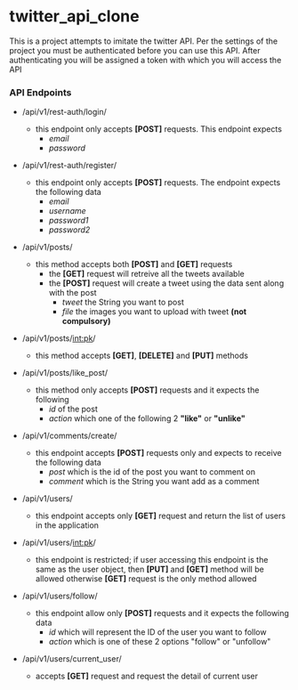 # twitter_api_clone
This is a project attempts to imitate the twitter API. Per the settings of the project you must be authenticated before you can use this API.
After authenticating you will be assigned a token with which you will access the API

### API Endpoints
* /api/v1/rest-auth/login/
  + this endpoint only accepts **[POST]** requests. This endpoint expects
    + *email* 
    + *password*
* /api/v1/rest-auth/register/
  + this endpoint only accepts **[POST]** requests. The endpoint expects the following data
    + *email*
    + *username*
    + *password1*
    + *password2*
    
* /api/v1/posts/
  + this method accepts both **[POST]** and **[GET]** requests
      + the **[GET]** request will retreive all the tweets available
      + the **[POST]** request will create a tweet using the data sent along with the post
        + *tweet*   the String you want to post
        + *file*    the images you want to upload with tweet **(not compulsory)**
* /api/v1/posts/<int:pk>/
  + this method accepts **[GET]**, **[DELETE]** and **[PUT]** methods
* /api/v1/posts/like_post/
  + this method only accepts **[POST]** requests and it expects the following
    + *id* of the post
    + *action*  which one of the following 2 **"like"** or **"unlike"**

* /api/v1/comments/create/
  + this endpoint accepts **[POST]** requests only and expects to receive the following data
    + *post* which is the id of the post you want to comment on
    + *comment* which is the String you want add as a comment
 
* /api/v1/users/
  + this endpoint accepts only **[GET]** request and return the list of users in the application
  
* /api/v1/users/<int:pk>/
  + this endpoint is restricted; if user accessing this endpoint is the same as the user object, then **[PUT]** and **[GET]** method will be allowed otherwise **[GET]** request is the only method allowed
  
* /api/v1/users/follow/
  + this endpoint allow only **[POST]** requests and it expects the following data
    + *id* which will represent the ID of the user you want to follow
    + *action* which is one of these 2 options "follow" or "unfollow"
* /api/v1/users/current_user/
  + accepts **[GET]** request and request the detail of current user
